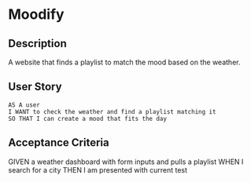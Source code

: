 # Moodify

## Description
A website that finds a playlist to match the mood based on the weather. 

## User Story
```
AS A user
I WANT to check the weather and find a playlist matching it
SO THAT I can create a mood that fits the day
```

## Acceptance Criteria

GIVEN a weather dashboard with form inputs and pulls a playlist
WHEN I search for a city
THEN I am presented with current
test